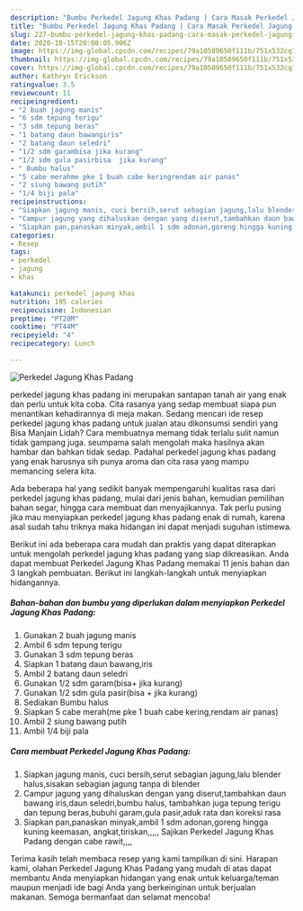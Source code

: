 ```yaml
---
description: "Bumbu Perkedel Jagung Khas Padang | Cara Masak Perkedel Jagung Khas Padang Yang Enak Banget"
title: "Bumbu Perkedel Jagung Khas Padang | Cara Masak Perkedel Jagung Khas Padang Yang Enak Banget"
slug: 227-bumbu-perkedel-jagung-khas-padang-cara-masak-perkedel-jagung-khas-padang-yang-enak-banget
date: 2020-10-15T20:08:05.906Z
image: https://img-global.cpcdn.com/recipes/79a10589650f111b/751x532cq70/perkedel-jagung-khas-padang-foto-resep-utama.jpg
thumbnail: https://img-global.cpcdn.com/recipes/79a10589650f111b/751x532cq70/perkedel-jagung-khas-padang-foto-resep-utama.jpg
cover: https://img-global.cpcdn.com/recipes/79a10589650f111b/751x532cq70/perkedel-jagung-khas-padang-foto-resep-utama.jpg
author: Kathryn Erickson
ratingvalue: 3.5
reviewcount: 11
recipeingredient:
- "2 buah jagung manis"
- "6 sdm tepung terigu"
- "3 sdm tepung beras"
- "1 batang daun bawangiris"
- "2 batang daun seledri"
- "1/2 sdm garambisa jika kurang"
- "1/2 sdm gula pasirbisa  jika kurang"
- " Bumbu halus"
- "5 cabe merahme pke 1 buah cabe keringrendam air panas"
- "2 siung bawang putih"
- "1/4 biji pala"
recipeinstructions:
- "Siapkan jagung manis, cuci bersih,serut sebagian jagung,lalu blender halus,sisakan sebagian jagung tanpa di blender"
- "Campur jagung yang dihaluskan dengan yang diserut,tambahkan daun bawang iris,daun seledri,bumbu halus, tambahkan juga tepung terigu dan tepung beras,bubuhi garam,gula pasir,aduk rata dan koreksi rasa"
- "Siapkan pan,panaskan minyak,ambil 1 sdm adonan,goreng hingga kuning keemasan, angkat,tiriskan,,,,, Sajikan Perkedel Jagung Khas Padang dengan cabe rawit,,,,"
categories:
- Resep
tags:
- perkedel
- jagung
- khas

katakunci: perkedel jagung khas 
nutrition: 195 calories
recipecuisine: Indonesian
preptime: "PT20M"
cooktime: "PT44M"
recipeyield: "4"
recipecategory: Lunch

---
```



![Perkedel Jagung Khas Padang](https://img-global.cpcdn.com/recipes/79a10589650f111b/751x532cq70/perkedel-jagung-khas-padang-foto-resep-utama.jpg)


perkedel jagung khas padang ini merupakan santapan tanah air yang enak dan perlu untuk kita coba. Cita rasanya yang sedap membuat siapa pun menantikan kehadirannya di meja makan.
Sedang mencari ide resep perkedel jagung khas padang untuk jualan atau dikonsumsi sendiri yang Bisa Manjain Lidah? Cara membuatnya memang tidak terlalu sulit namun tidak gampang juga. seumpama salah mengolah maka hasilnya akan hambar dan bahkan tidak sedap. Padahal perkedel jagung khas padang yang enak harusnya sih punya aroma dan cita rasa yang mampu memancing selera kita.

Ada beberapa hal yang sedikit banyak mempengaruhi kualitas rasa dari perkedel jagung khas padang, mulai dari jenis bahan, kemudian pemilihan bahan segar, hingga cara membuat dan menyajikannya. Tak perlu pusing jika mau menyiapkan perkedel jagung khas padang enak di rumah, karena asal sudah tahu triknya maka hidangan ini dapat menjadi suguhan istimewa.




Berikut ini ada beberapa cara mudah dan praktis yang dapat diterapkan untuk mengolah perkedel jagung khas padang yang siap dikreasikan. Anda dapat membuat Perkedel Jagung Khas Padang memakai 11 jenis bahan dan 3 langkah pembuatan. Berikut ini langkah-langkah untuk menyiapkan hidangannya.

<!--inarticleads1-->

##### Bahan-bahan dan bumbu yang diperlukan dalam menyiapkan Perkedel Jagung Khas Padang:

1. Gunakan 2 buah jagung manis
1. Ambil 6 sdm tepung terigu
1. Gunakan 3 sdm tepung beras
1. Siapkan 1 batang daun bawang,iris
1. Ambil 2 batang daun seledri
1. Gunakan 1/2 sdm garam(bisa+ jika kurang)
1. Gunakan 1/2 sdm gula pasir(bisa + jika kurang)
1. Sediakan  Bumbu halus
1. Siapkan 5 cabe merah(me pke 1 buah cabe kering,rendam air panas)
1. Ambil 2 siung bawang putih
1. Ambil 1/4 biji pala




<!--inarticleads2-->

##### Cara membuat Perkedel Jagung Khas Padang:

1. Siapkan jagung manis, cuci bersih,serut sebagian jagung,lalu blender halus,sisakan sebagian jagung tanpa di blender
1. Campur jagung yang dihaluskan dengan yang diserut,tambahkan daun bawang iris,daun seledri,bumbu halus, tambahkan juga tepung terigu dan tepung beras,bubuhi garam,gula pasir,aduk rata dan koreksi rasa
1. Siapkan pan,panaskan minyak,ambil 1 sdm adonan,goreng hingga kuning keemasan, angkat,tiriskan,,,,, Sajikan Perkedel Jagung Khas Padang dengan cabe rawit,,,,




Terima kasih telah membaca resep yang kami tampilkan di sini. Harapan kami, olahan Perkedel Jagung Khas Padang yang mudah di atas dapat membantu Anda menyiapkan hidangan yang enak untuk keluarga/teman maupun menjadi ide bagi Anda yang berkeinginan untuk berjualan makanan. Semoga bermanfaat dan selamat mencoba!
